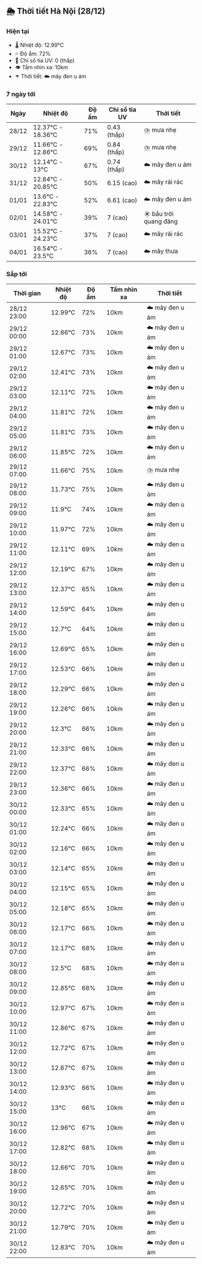 ## 🌦️ Thời tiết Hà Nội (28/12)

### Hiện tại

- 🌡️ Nhiệt độ: 12.99℃
- 💦 Độ ẩm: 72%
- 🌟 Chỉ số tia UV: 0 (thấp)
- 👁️ Tầm nhìn xa: 10km
- ☂️ Thời tiết: ☁️ mây đen u ám

### 7 ngày tới

| Ngày | Nhiệt độ | Độ ẩm | Chỉ số tia UV | Thời tiết |
| --- | --- | --- | --- | --- |
| 28/12 | 12.37℃ - 18.36℃ | 71% | 0.43 (thấp) | ⛈️ mưa nhẹ |
| 29/12 | 11.66℃ - 12.86℃ | 69% | 0.84 (thấp) | ⛈️ mưa nhẹ |
| 30/12 | 12.14℃ - 13℃ | 67% | 0.74 (thấp) | ☁️ mây đen u ám |
| 31/12 | 12.84℃ - 20.85℃ | 50% | 6.15 (cao) | ☁️ mây rải rác |
| 01/01 | 13.6℃ - 22.83℃ | 52% | 6.61 (cao) | ☁️ mây đen u ám |
| 02/01 | 14.58℃ - 24.01℃ | 39% | 7 (cao) | ☀️ bầu trời quang đãng |
| 03/01 | 15.52℃ - 24.23℃ | 37% | 7 (cao) | ☁️ mây rải rác |
| 04/01 | 16.54℃ - 23.5℃ | 36% | 7 (cao) | ☁️ mây thưa |

### Sắp tới

| Thời gian | Nhiệt độ | Độ ẩm | Tầm nhìn xa | Thời tiết |
| --- | --- | --- | --- | --- |
| 28/12 23:00 | 12.99℃ | 72% | 10km | ☁️ mây đen u ám |
| 29/12 00:00 | 12.86℃ | 73% | 10km | ☁️ mây đen u ám |
| 29/12 01:00 | 12.67℃ | 73% | 10km | ☁️ mây đen u ám |
| 29/12 02:00 | 12.41℃ | 73% | 10km | ☁️ mây đen u ám |
| 29/12 03:00 | 12.11℃ | 72% | 10km | ☁️ mây đen u ám |
| 29/12 04:00 | 11.81℃ | 72% | 10km | ☁️ mây đen u ám |
| 29/12 05:00 | 11.81℃ | 73% | 10km | ☁️ mây đen u ám |
| 29/12 06:00 | 11.85℃ | 72% | 10km | ☁️ mây đen u ám |
| 29/12 07:00 | 11.66℃ | 75% | 10km | ⛈️ mưa nhẹ |
| 29/12 08:00 | 11.73℃ | 75% | 10km | ☁️ mây đen u ám |
| 29/12 09:00 | 11.9℃ | 74% | 10km | ☁️ mây đen u ám |
| 29/12 10:00 | 11.97℃ | 72% | 10km | ☁️ mây đen u ám |
| 29/12 11:00 | 12.11℃ | 69% | 10km | ☁️ mây đen u ám |
| 29/12 12:00 | 12.19℃ | 67% | 10km | ☁️ mây đen u ám |
| 29/12 13:00 | 12.37℃ | 65% | 10km | ☁️ mây đen u ám |
| 29/12 14:00 | 12.59℃ | 64% | 10km | ☁️ mây đen u ám |
| 29/12 15:00 | 12.7℃ | 64% | 10km | ☁️ mây đen u ám |
| 29/12 16:00 | 12.69℃ | 65% | 10km | ☁️ mây đen u ám |
| 29/12 17:00 | 12.53℃ | 66% | 10km | ☁️ mây đen u ám |
| 29/12 18:00 | 12.29℃ | 66% | 10km | ☁️ mây đen u ám |
| 29/12 19:00 | 12.26℃ | 66% | 10km | ☁️ mây đen u ám |
| 29/12 20:00 | 12.3℃ | 66% | 10km | ☁️ mây đen u ám |
| 29/12 21:00 | 12.33℃ | 66% | 10km | ☁️ mây đen u ám |
| 29/12 22:00 | 12.37℃ | 66% | 10km | ☁️ mây đen u ám |
| 29/12 23:00 | 12.36℃ | 66% | 10km | ☁️ mây đen u ám |
| 30/12 00:00 | 12.33℃ | 65% | 10km | ☁️ mây đen u ám |
| 30/12 01:00 | 12.24℃ | 66% | 10km | ☁️ mây đen u ám |
| 30/12 02:00 | 12.16℃ | 66% | 10km | ☁️ mây đen u ám |
| 30/12 03:00 | 12.14℃ | 65% | 10km | ☁️ mây đen u ám |
| 30/12 04:00 | 12.15℃ | 65% | 10km | ☁️ mây đen u ám |
| 30/12 05:00 | 12.18℃ | 65% | 10km | ☁️ mây đen u ám |
| 30/12 06:00 | 12.17℃ | 66% | 10km | ☁️ mây đen u ám |
| 30/12 07:00 | 12.17℃ | 68% | 10km | ☁️ mây đen u ám |
| 30/12 08:00 | 12.5℃ | 68% | 10km | ☁️ mây đen u ám |
| 30/12 09:00 | 12.85℃ | 68% | 10km | ☁️ mây đen u ám |
| 30/12 10:00 | 12.97℃ | 67% | 10km | ☁️ mây đen u ám |
| 30/12 11:00 | 12.86℃ | 67% | 10km | ☁️ mây đen u ám |
| 30/12 12:00 | 12.72℃ | 67% | 10km | ☁️ mây đen u ám |
| 30/12 13:00 | 12.67℃ | 67% | 10km | ☁️ mây đen u ám |
| 30/12 14:00 | 12.93℃ | 66% | 10km | ☁️ mây đen u ám |
| 30/12 15:00 | 13℃ | 66% | 10km | ☁️ mây đen u ám |
| 30/12 16:00 | 12.96℃ | 67% | 10km | ☁️ mây đen u ám |
| 30/12 17:00 | 12.82℃ | 68% | 10km | ☁️ mây đen u ám |
| 30/12 18:00 | 12.66℃ | 70% | 10km | ☁️ mây đen u ám |
| 30/12 19:00 | 12.65℃ | 70% | 10km | ☁️ mây đen u ám |
| 30/12 20:00 | 12.72℃ | 70% | 10km | ☁️ mây đen u ám |
| 30/12 21:00 | 12.79℃ | 70% | 10km | ☁️ mây đen u ám |
| 30/12 22:00 | 12.83℃ | 70% | 10km | ☁️ mây đen u ám |
